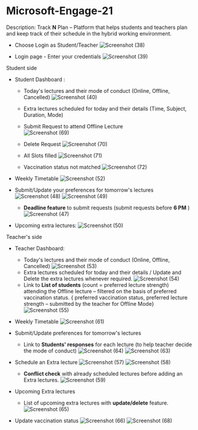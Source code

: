 # Microsoft-Engage-21

Description:
Track **N** Plan – Platform that helps students and teachers plan and keep track of their schedule in the hybrid working environment.

- Choose Login as Student/Teacher
![Screenshot (38)](https://user-images.githubusercontent.com/43861933/143775909-3edccd0f-4b6c-4d3f-abab-a3bc0455e07b.png)

- Login page - Enter your credentials
![Screenshot (39)](https://user-images.githubusercontent.com/43861933/143775911-970184de-4745-46fa-ab58-409cbbc036c8.png)

Student side

- Student Dashboard :
    - Today&#39;s lectures and their mode of conduct (Online, Offline, Cancelled)
    ![Screenshot (40)](https://user-images.githubusercontent.com/43861933/143775918-7b97a4e7-441b-47f8-8e73-bcc06b313197.png)
  
    - Extra lectures scheduled for today and their details (Time, Subject, Duration, Mode)
    - Submit Request to attend Offline Lecture   
      ![Screenshot (69)](https://user-images.githubusercontent.com/43861933/143778112-023b2ccd-593a-42f0-afb8-99fc2b1c939c.png)
    - Delete Request 
      ![Screenshot (70)](https://user-images.githubusercontent.com/43861933/143778111-b2b95818-d80d-4f19-8d5a-02ca1f9335cc.png)
    - All Slots filled
      ![Screenshot (71)](https://user-images.githubusercontent.com/43861933/143778081-fc3de79c-415b-4997-a7b9-90e2159df073.png)
    - Vaccination status not matched 
      ![Screenshot (72)](https://user-images.githubusercontent.com/43861933/143778084-0b75fdee-2de1-4162-92b5-a1f52478e7d2.png)
  

- Weekly Timetable
  ![Screenshot (52)](https://user-images.githubusercontent.com/43861933/143776603-d6e88f11-b9dc-4a43-a33b-d9a7bea62a9a.png)
- Submit/Update your preferences for tomorrow&#39;s lectures
  ![Screenshot (48)](https://user-images.githubusercontent.com/43861933/143776609-ed4b90db-2b85-4a2a-812a-95da26fd036e.png)
  ![Screenshot (49)](https://user-images.githubusercontent.com/43861933/143776611-88b58a75-1a76-47c8-8cab-90f4757f498b.png)
  - **Deadline feature** to submit requests (submit requests before **6 PM** )
    ![Screenshot (47)](https://user-images.githubusercontent.com/43861933/143776614-e41ea49a-999e-40c6-8c76-425f6319342c.png)
- Upcoming extra lectures:
    ![Screenshot (50)](https://user-images.githubusercontent.com/43861933/143776623-e6ef86ea-a2a0-41ad-9810-a48bc939d2bb.png)

Teacher&#39;s side

- Teacher Dashboard:
  - Today&#39;s lectures and their mode of conduct (Online, Offline, Cancelled)
    ![Screenshot (53)](https://user-images.githubusercontent.com/43861933/143776869-a0e17f0d-aa09-4f43-b289-131d7bd65908.png)
  - Extra lectures scheduled for today and their details / Update and Delete the extra lectures whenever required.
    ![Screenshot (54)](https://user-images.githubusercontent.com/43861933/143776870-6bb2869d-0959-452d-9bef-ef33a53a068d.png)
  - Link to **List of students** (count = preferred lecture strength) attending the Offline lecture – filtered on the basis of preferred vaccination status.
    { preferred vaccination status, preferred lecture strength – submitted by the teacher for Offline Mode}
    ![Screenshot (55)](https://user-images.githubusercontent.com/43861933/143776872-2a5cf350-6db2-4ef3-aff9-618207b55203.png)
  
- Weekly Timetable
  ![Screenshot (61)](https://user-images.githubusercontent.com/43861933/143777643-808ad7bb-38b5-416d-af6b-328c3c352217.png)
  
- Submit/Update preferences for tomorrow&#39;s lectures
  - Link to **Students&#39; responses** for each lecture (to help teacher decide the mode of conduct)
    ![Screenshot (64)](https://user-images.githubusercontent.com/43861933/143777572-4aafd311-bb82-46e9-804e-6e91d42c3ef5.png)
    ![Screenshot (63)](https://user-images.githubusercontent.com/43861933/143777568-4747c902-7c87-4f15-8f9a-1f2533044f3c.png)
    
- Schedule an Extra lecture
  ![Screenshot (57)](https://user-images.githubusercontent.com/43861933/143777664-81e74fb7-53ac-4e9d-b75d-44a18fb924a6.png)
  ![Screenshot (58)](https://user-images.githubusercontent.com/43861933/143777661-d1cff273-1aca-48f2-9665-097522d06121.png)
  - **Conflict check** with already scheduled lectures before adding an Extra lectures.
    ![Screenshot (59)](https://user-images.githubusercontent.com/43861933/143777663-9ee0feac-68aa-49e3-9d8b-0507ed3d04aa.png)
    
- Upcoming Extra lectures
  - List of upcoming extra lectures with **update/delete** feature.
    ![Screenshot (65)](https://user-images.githubusercontent.com/43861933/143777797-65c7c6f2-8cc7-4d71-a042-5241e822e0f1.png)
    
- Update vaccination status
  ![Screenshot (66)](https://user-images.githubusercontent.com/43861933/143777798-0a81fb9a-6726-46a1-ba20-7f7f97358b5e.png)
  ![Screenshot (68)](https://user-images.githubusercontent.com/43861933/143777799-e6eb212f-f5f6-451d-b8c4-176cd9662176.png)
